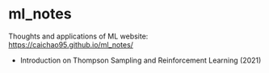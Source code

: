 # ml_notes
Thoughts and applications of ML 
website: https://caichao95.github.io/ml_notes/
- Introduction on Thompson Sampling and Reinforcement Learning (2021) 
